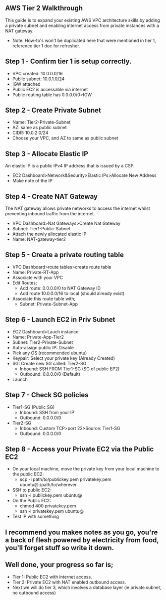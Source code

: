 ## AWS Tier 2 Walkthrough
This guide is to expand your existing AWS VPC architecture skills by adding a private subnet and enabling internet access from private instances with a NAT gateway. 

- Note: How-to's won't be duplicated here that were mentioned in tier 1, reference tier 1 doc for refresher.

## Step 1 - Confirm tier 1 is setup correctly.
- VPC created: 10.0.0.0/16
- Public subnet: 10.0.1.0/24
- IGW attached
- Public EC2 is accessable via internet
- Public routing table has 0.0.0.0/0>IGW

## Step 2 - Create Private Subnet
- Name: Tier2-Private-Subnet
- AZ: same as public subnet
- CIDR: 10.0.2.0/24
- Choose your VPC, and AZ to same as public subnet

## Step 3 - Allocate Elastic IP
An elastic IP is a public IPv4 IP address that is issued by a CSP.
- EC2 Dashboard>Network&Security>Elastic IPs>Allocate New Address
- Make note of the IP

## Step 4 - Create NAT Gateway
The NAT gateway allows private networks to access the internet whilst preventing inbound traffic from the internet.
- VPC Dashboard>Nat Gateways>Create Nat Gateway
- Subnet: Tier1-Public-Subnet
- Attach the newly allocated elastic IP
- Name: NAT-gateway-tier2

## Step 5 - Create a private routing table
- VPC Dashboard>route tables>create route table
- Name: Private-RT-App
- Associate with your VPC
- Edit Routes;
    - Add route: 0.0.0.0/0 to NAT Gateway ID
    - Add route 10.0.0.0/16 to local (should already exist)
- Associate this route table with;
    - Subnet: Private-Subnet-App

## Step 6 - Launch EC2 in Priv Subnet
- EC2 Dashboard>Lauch instance
- Name: Private-App-Tier2
- Subnet: Tier2-Private-Subnet
- Auto-assign public IP: Disable
- Pick any OS (recommended ubuntu)
- Keypair: Select your private key (Already Created)
- SG: Create new SG called: Tier2-SG
    - Inbound: SSH FROM Tier1-SG (SG of public EP2)
    - Outbound: 0.0.0.0/0 (Default)
- Launch

## Step 7 - Check SG policies
- Tier1-SG (Public SG)
    - Inbound: SSH from your IP
    - Outbound: 0.0.0.0/0
- Tier2-SG
    - Inbound: Custom TCP>port 22>Source: Tier1-SG
    - Outbound: 0.0.0.0/0

## Step 8 - Access your Private EC2 via the Public EC2
- On your local machine, move the private key from your local machine to the public EC2:
    - scp -i path/to/publickey.pem privatekey.pem ubuntu@<Public-EC2-IP>:/path/to/wherever
- SSH to public EC2:
    - ssh -i publickey.pem ubuntu@<Public-EC2-IP>
- On the Public EC2:
    - chmod 400 privatekey.pem
    - ssh -i privatekey.pem ubuntu@<Private-EC2-IP>
- Test IP with something

## I recommend you makes notes as you go, you're a back of flesh powered by electricity from food, you'll forget stuff so write it down.

## Well done, your progress so far is;
- Tier 1: Public EC2 with internet access.
- Tier 2: Private EC2 with NAT enabled outbound access.
- Next we will do tier 3, which involves a database layer (ie private subnet, no outbound access)
    
